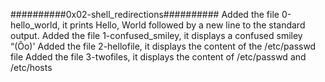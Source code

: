 ##########0x02-shell_redirections##########
Added the file 0-hello_world, it prints Hello, World followed by a new line to the standard output.
Added the file 1-confused_smiley, it displays a confused smiley “(Ôo)'
Added the file 2-hellofile, it displays the content of the /etc/passwd file
Added the file 3-twofiles, it displays the content of /etc/passwd and /etc/hosts

